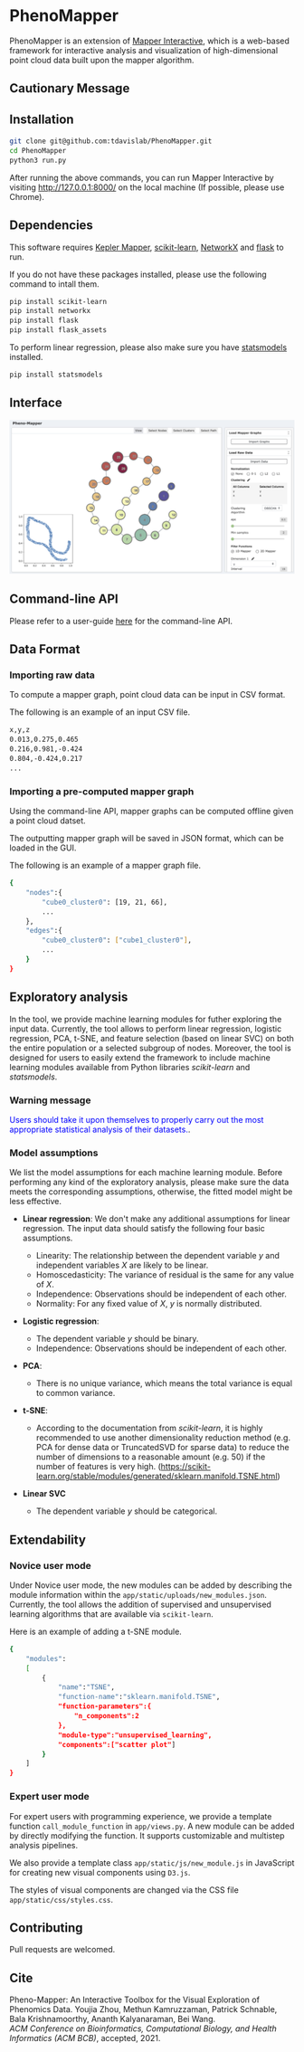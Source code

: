 # PhenoMapper

PhenoMapper is an extension of [Mapper Interactive](https://github.com/MapperInteractive/MapperInteractive), which is a web-based framework for interactive analysis and visualization of high-dimensional point cloud data built upon the mapper algorithm.

## Cautionary Message

## Installation

```bash
git clone git@github.com:tdavislab/PhenoMapper.git
cd PhenoMapper
python3 run.py
```

After running the above commands, you can run Mapper Interactive by visiting http://127.0.0.1:8000/ on the local machine (If possible, please use Chrome).

## Dependencies
This software requires [Kepler Mapper](https://kepler-mapper.scikit-tda.org/), [scikit-learn](https://scikit-learn.org/stable/), [NetworkX](https://networkx.github.io/) and [flask](https://flask.palletsprojects.com/en/1.1.x/) to run.

If you do not have these packages installed, please use the following command to intall them.

```bash
pip install scikit-learn
pip install networkx
pip install flask
pip install flask_assets
```

To perform linear regression, please also make sure you have [statsmodels](https://www.statsmodels.org/stable/index.html) installed.
```bash
pip install statsmodels
```

## Interface
![Screenshot of interface](app/static/assets/interface.png)

<!-- ## Loading a dataset
When loading a dataset into the interface, please make sure to put the data file to be loaded in the folder ``app/static/uploads/``. -->

## Command-line API
Please refer to a user-guide [here](CLI_README.md) for the command-line API.

<!-- ## Video

[![Screenshot of video](app/static/assets/video-teaser.png)](https://www.youtube.com/watch?v=z2VEkv1apF8) -->

<!-- ## License

This project is licensed under the MIT License - see the `LICENSE` file for details. -->

## Data Format

### Importing raw data

To compute a mapper graph, point cloud data can be input in CSV format.

The following is an example of an input CSV file.

```bash
x,y,z
0.013,0.275,0.465
0.216,0.981,-0.424
0.804,-0.424,0.217
...
```

### Importing a pre-computed mapper graph
Using the command-line API, mapper graphs can be computed offline given a point cloud datset. 

The outputting mapper graph will be saved in JSON format, which can be loaded in the GUI.

The following is an example of a mapper graph file.

```bash
{
    "nodes":{
        "cube0_cluster0": [19, 21, 66],
        ...
    },
    "edges":{
        "cube0_cluster0": ["cube1_cluster0"],
        ...
    }
}
```

## Exploratory analysis

In the tool, we provide machine learning modules for futher exploring the input data. Currently, the tool allows to perform linear regression, logistic regression, PCA, t-SNE, and feature selection (based on linear SVC) on both the entire population or a selected subgroup of nodes. Moreover, the tool is designed for users to easily extend the framework to include machine learning modules available from Python libraries *scikit-learn* and *statsmodels*.

### Warning message
<span style="color:blue">Users should take it upon themselves to properly carry out the most appropriate statistical analysis of their datasets.</span>.

### Model assumptions
We list the model assumptions for each machine learning module. Before performing any kind of the exploratory analysis, please make sure the data meets the corresponding assumptions, otherwise, the fitted model might be less effective.

* **Linear regression**: We don't make any additional assumptions for linear regression. The input data should satisfy the following four basic assumptions.
    - Linearity: The relationship between the dependent variable *y* and independent variables *X* are likely to be linear.
    - Homoscedasticity: The variance of residual is the same for any value of *X*.
    - Independence: Observations should be independent of each other.
    - Normality: For any fixed value of *X*, *y* is normally distributed.

* **Logistic regression**:
    - The dependent variable *y* should be binary.
    - Independence: Observations should be independent of each other.

* **PCA**:
    - There is no unique variance, which means the total variance is equal to common variance.

* **t-SNE**:
    - According to the documentation from *scikit-learn*, it is highly recommended to use another dimensionality reduction method (e.g. PCA for dense data or TruncatedSVD for sparse data) to reduce the number of dimensions to a reasonable amount (e.g. 50) if the number of features is very high. (https://scikit-learn.org/stable/modules/generated/sklearn.manifold.TSNE.html)

* **Linear SVC**
    - The dependent variable *y* should be categorical.


## Extendability

### Novice user mode
Under Novice user mode, the new modules can be added by describing the module information within the `app/static/uploads/new_modules.json`. Currently, the tool allows the addition of supervised and unsupervised learning algorithms that are available via `scikit-learn`.

Here is an example of adding a t-SNE module.

```bash
{
    "modules":
    [
        {
            "name":"TSNE",
            "function-name":"sklearn.manifold.TSNE",
            "function-parameters":{
                "n_components":2
            },
            "module-type":"unsupervised_learning",
            "components":["scatter plot"]
        }
    ]
}
```

### Expert user mode
For expert users with programming experience, we provide a template function `call_module_function` in `app/views.py`. A new module can be added by directly modifying the function. It supports customizable and multistep analysis pipelines. 

We also provide a template class `app/static/js/new_module.js` in JavaScript for creating new visual components using `D3.js`.

The styles of visual components are changed via the CSS file `app/static/css/styles.css`.

## Contributing

Pull requests are welcomed. 

## Cite

Pheno-Mapper: An Interactive Toolbox for the Visual Exploration of Phenomics Data.
Youjia Zhou, Methun Kamruzzaman, Patrick Schnable, Bala Krishnamoorthy, Ananth Kalyanaraman, Bei Wang.\
*ACM Conference on Bioinformatics, Computational Biology, and Health Informatics (ACM BCB)*, accepted, 2021.
